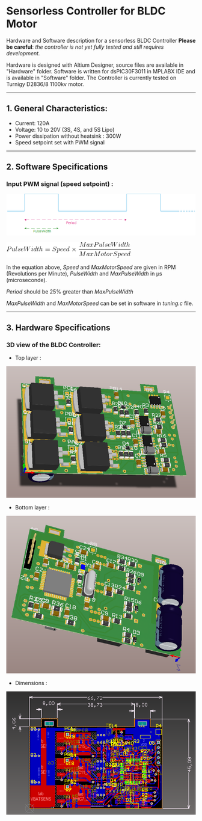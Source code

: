 # Sensorless Controller for BLDC Motor
Hardware and Software description for a sensorless BLDC Controller
**Please be careful**: _the controller is not yet fully tested and still requires development._

Hardware is designed with Altium Designer, source files are available in "Hardware" folder.
Software is written for dsPIC30F3011 in MPLABX IDE and is available in "Software" folder.
The Controller is currently tested on Turnigy D2836/8 1100kv motor.

___

## 1. General Characteristics:
-	Current: 120A
-	Voltage: 10 to 20V (3S, 4S, and 5S Lipo) 
-	Power dissipation without heatsink : 300W
-	Speed setpoint set with PWM signal 

___

## 2. Software Specifications

### Input PWM signal (speed setpoint) :

![Alt text](/_pictures/chrono1.png?raw=true)

![Alt text](/_pictures/equ1.gif?raw=true)

In the equation above, *Speed* and *MaxMotorSpeed* are given in RPM (Revolutions per Minute), *PulseWidth* and *MaxPulseWidth* in µs (microseconde).

*Period* should be 25% greater than *MaxPulseWidth*

*MaxPulseWidth* and *MaxMotorSpeed* can be set in software in *tuning.c* file.

___

## 3. Hardware Specifications

### 3D view of the BLDC Controller: 

-	Top layer :

![Alt text](/_pictures/toplayer.png?raw=true)
-	Bottom layer :

![Alt text](/_pictures/bottomlayer.png?raw=true)
- Dimensions : 

![Alt text](/_pictures/dimensions.png?raw=true)
